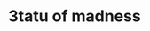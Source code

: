 ---
pid: llp192
title: 3tatu of madness
location_transcription: pafa art kifer
coordinates: "[-75.16335422845, 39.955068078165]"
zipcode: 
gen_neighborhood: 
neighborhood: 
outside_phl: 
age: 
age_range: 
instagram: 
image_file_name: llp_192.jpg
proposal_transcription: 
topic: Unknown
topic_summary: '0'
type: Image
keywords_other: madness
credit: 
image_labels: 
twitter: 
facebook: 
permalink: "/monuments/llp192/"
layout: item-page
---
